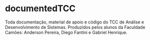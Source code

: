 # documentedTCC
Toda documentação, material de apoio e código do TCC de Análise e Desenvolvimento de Sistemas. Produzidos pelos alunos da Faculdade Camões: Anderson Pereira, Diego Fantini e Gabriel Henrique.
